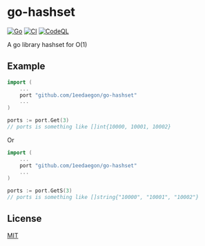 # go-hashset

[![Go](https://pkg.go.dev/badge/github.com/1eedaegon/go-hashset.svg)](https://pkg.go.dev/github.com/1eedaegon/go-hashset)
[![CI](https://github.com/1eedaegon/go-hashset/actions/workflows/go.yml/badge.svg)](https://github.com/1eedaegon/go-hashset/actions/workflows/go.yml)
[![CodeQL](https://github.com/1eedaegon/go-hashset/actions/workflows/codeql.yml/badge.svg?branch=main)](https://github.com/1eedaegon/go-hashset/actions/workflows/codeql.yml)

A go library hashset for O(1)

## Example

```go
import (
	...
	port "github.com/1eedaegon/go-hashset"
	...
)

ports := port.Get(3)
// ports is something like []int{10000, 10001, 10002}
```

Or

```go
import (
	...
	port "github.com/1eedaegon/go-hashset"
	...
)

ports := port.GetS(3)
// ports is something like []string{"10000", "10001", "10002"}
```

## License

[MIT](LICENSE)
